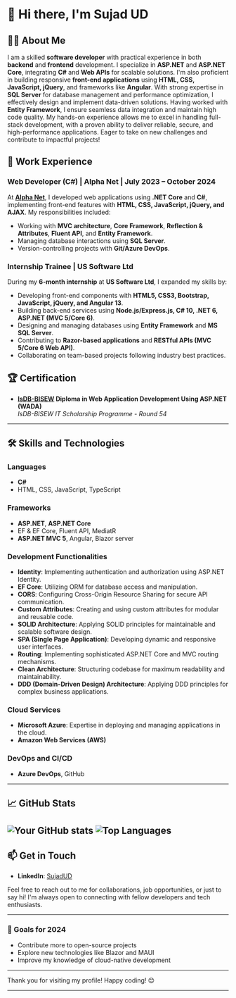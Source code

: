 # 👋 Hi there, I'm Sujad UD

## 👨‍💻 About Me 
I am a skilled **software developer** with practical experience in both **backend** and **frontend** development. I specialize in **ASP.NET** and **ASP.NET Core**, integrating **C#** and **Web APIs** for scalable solutions. I'm also proficient in building responsive **front-end applications** using **HTML, CSS, JavaScript, jQuery**, and frameworks like **Angular**. With strong expertise in **SQL Server** for database management and performance optimization, I effectively design and implement data-driven solutions. Having worked with **Entity Framework**, I ensure seamless data integration and maintain high code quality. My hands-on experience allows me to excel in handling full-stack development, with a proven ability to deliver reliable, secure, and high-performance applications. Eager to take on new challenges and contribute to impactful projects!

## 💼 Work Experience  

### Web Developer (C#) | Alpha Net | July 2023 – October 2024  
At **[Alpha Net](https://alpha.net.bd/)**, I developed web applications using **.NET Core** and **C#**, implementing front-end features with **HTML, CSS, JavaScript, jQuery, and AJAX**. My responsibilities included:  
- Working with **MVC architecture**, **Core Framework**, **Reflection & Attributes**, **Fluent API**, and **Entity Framework**.  
- Managing database interactions using **SQL Server**.  
- Version-controlling projects with **Git/Azure DevOps**.  

### Internship Trainee | US Software Ltd  
During my **6-month internship** at **US Software Ltd**, I expanded my skills by:  
- Developing front-end components with **HTML5, CSS3, Bootstrap, JavaScript, jQuery, and Angular 13**.  
- Building back-end services using **Node.js/Express.js, C# 10, .NET 6, ASP.NET (MVC 5/Core 6)**.  
- Designing and managing databases using **Entity Framework** and **MS SQL Server**.  
- Contributing to **Razor-based applications** and **RESTful APIs (MVC 5/Core 6 Web API)**.  
- Collaborating on team-based projects following industry best practices.

## 🏆 Certification  
- **[IsDB-BISEW](https://isdb-bisew.org/) Diploma in Web Application Development Using ASP.NET (WADA)**  
  *IsDB-BISEW IT Scholarship Programme - Round 54*  

---

## 🛠️ Skills and Technologies

### Languages
- **C#**
- HTML, CSS, JavaScript, TypeScript

### Frameworks
- **ASP.NET**, **ASP.NET Core**
- EF & EF Core, Fluent API, MediatR
- **ASP.NET MVC 5**, Angular, Blazor server

### Development Functionalities
- **Identity**: Implementing authentication and authorization using ASP.NET Identity.
- **EF Core**: Utilizing ORM for database access and manipulation.
- **CORS**: Configuring Cross-Origin Resource Sharing for secure API communication.
- **Custom Attributes**: Creating and using custom attributes for modular and reusable code.
- **SOLID Architecture**: Applying SOLID principles for maintainable and scalable software design.
- **SPA (Single Page Application)**: Developing dynamic and responsive user interfaces.
- **Routing**: Implementing sophisticated ASP.NET Core and MVC routing mechanisms.
- **Clean Architecture**: Structuring codebase for maximum readability and maintainability.
- **DDD (Domain-Driven Design) Architecture**: Applying DDD principles for complex business applications.

### Cloud Services
- **Microsoft Azure**: Expertise in deploying and managing applications in the cloud.
- **Amazon Web Services (AWS)**

### DevOps and CI/CD
- **Azure DevOps**, GitHub

---

## 📈 GitHub Stats

![Your GitHub stats](https://github-readme-stats.vercel.app/api?username=sujadud&show_icons=true&theme=radical)
![Top Languages](https://github-readme-stats.vercel.app/api/top-langs/?username=sujadud&layout=compact&theme=radical)
---

## 📫 Get in Touch

- **LinkedIn**: [SujadUD](https://www.linkedin.com/in/sujadud)

Feel free to reach out to me for collaborations, job opportunities, or just to say hi! I'm always open to connecting with fellow developers and tech enthusiasts.

---

### 🎯 Goals for 2024
- Contribute more to open-source projects
- Explore new technologies like Blazor and MAUI
- Improve my knowledge of cloud-native development

---

Thank you for visiting my profile! Happy coding! 😊

---
